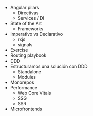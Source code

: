 - Angular pilars
    - Directivas
    - Services / DI
- State of the Art
    - Frameworks
- Imperativo vs Declarativo
    - rxjs
    - signals
- Exercise
- Routing playbook
- DDD
- Estructuramos una solución con DDD
    - Standalone
    - Modules
- Monorepos
- Performance
    - Web Core Vitals
    - SSG
    - SSR
- Microfrontends